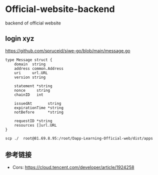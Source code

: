 # Official-website-backend
backend  of official website

## login xyz
https://github.com/spruceid/siwe-go/blob/main/message.go

```agsl
type Message struct {
	domain  string
	address common.Address
	uri     url.URL
	version string

	statement *string
	nonce     string
	chainID   int

	issuedAt       string
	expirationTime *string
	notBefore      *string

	requestID *string
	resources []url.URL
}

scp ./  root@81.69.8.95:/root/Dapp-Learning-Official-web/dist/apps
```

## 参考链接
- Cors: https://cloud.tencent.com/developer/article/1924258